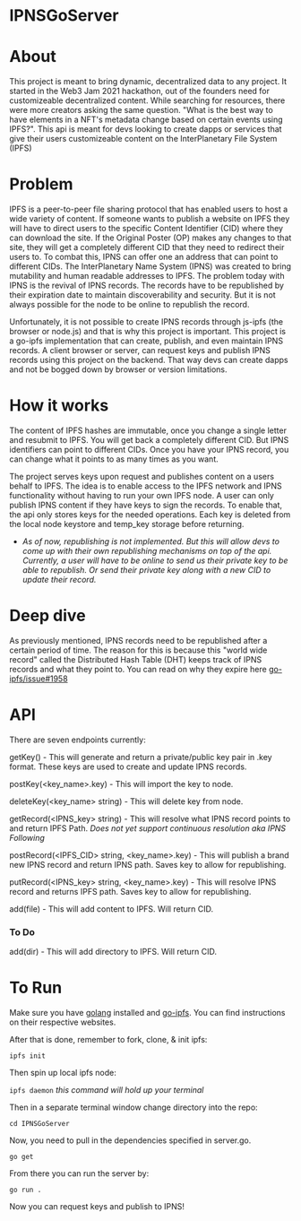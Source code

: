 # IPNSGoServer

# About 

This project is meant to bring dynamic, decentralized data to any project. It started in the Web3 Jam 2021 hackathon, out of the founders need for customizeable decentralized content. While searching for resources, there were more creators asking the same question. "What is the best way to have elements in a NFT's metadata change based on certain events using IPFS?". This api is meant for devs looking to create dapps or services that give their users customizeable content on the InterPlanetary File System (IPFS)

# Problem

IPFS is a peer-to-peer file sharing protocol that has enabled users to host a wide variety of content. If someone wants to publish a website on IPFS they will have to direct users to the specific Content Identifier (CID) where they can download the site. If the Original Poster (OP) makes any changes to that site, they will get a completely different CID that they need to redirect their users to. To combat this, IPNS can offer one an address that can point to different CIDs. The InterPlanetary Name System (IPNS) was created to bring mutability and human readable addresses to IPFS. The problem today with IPNS is the revival of IPNS records. The records have to be republished by their expiration date to maintain discoverability and security. But it is not always possible for the node to be online to republish the record.  

Unfortunately, it is not possible to create IPNS records through js-ipfs (the browser or node.js) and that is why this project is important. This project is a go-ipfs implementation that can create, publish, and even maintain IPNS records. A client browser or server, can request keys and publish IPNS records using this project on the backend. That way devs can create dapps and not be bogged down by browser or version limitations.

# How it works

The content of IPFS hashes are immutable, once you change a single letter and resubmit to IPFS. You will get back a completely different CID. But IPNS identifiers can point to different CIDs. Once you have your IPNS record, you can change what it points to as many times as you want.

The project serves keys upon request and publishes content on a users behalf to IPFS. The idea is to enable access to the IPFS network and IPNS functionality without having to run your own IPFS node. A user can only publish IPNS content if they have keys to sign the records. To enable that, the api only stores keys for the needed operations. Each key is deleted from the local node keystore and temp_key storage before returning.

- *As of now, republishing is not implemented. But this will allow devs to come up with their own republishing mechanisms on top of the api. Currently, a user will have to be online to send us their private key to be able to republish. Or send their private key along with a new CID to update their record.*

# Deep dive

As previously mentioned, IPNS records need to be republished after a certain period of time. The reason for this is because this "world wide record" called the Distributed Hash Table (DHT) keeps track of IPNS records and what they point to. You can read on why they expire here [go-ipfs/issue#1958](https://github.com/ipfs/go-ipfs/issues/1958#issuecomment-410860667)

# API 

There are seven endpoints currently:

getKey() - This will generate and return a private/public key pair in .key format. These keys are used to create and update IPNS records.

postKey(<key_name>.key) - This will import the key to node.

deleteKey(<key_name> string) - This will delete key from node.

getRecord(<IPNS_key> string) - This will resolve what IPNS record points to and return IPFS Path. *Does not yet support continuous resolution aka IPNS Following*

postRecord(<IPFS_CID> string, <key_name>.key) - This will publish a brand new IPNS record and return IPNS path. Saves key to allow for republishing.

putRecord(<IPNS_key> string, <key_name>.key) - This will resolve IPNS record and returns IPFS path. Saves key to allow for republishing.

add(file) - This will add content to IPFS. Will return CID.

### To Do

add(dir) - This will add directory to IPFS. Will return CID.


# To Run
Make sure you have [golang](https://go.dev/doc/install) installed and [go-ipfs](https://github.com/ipfs/go-ipfs). You can find instructions on their respective websites.

After that is done, remember to fork, clone, & init ipfs:

`ipfs init` 

Then spin up local ipfs node:

`ipfs daemon`
*this command will hold up your terminal*

Then in a separate terminal window change directory into the repo:

`cd IPNSGoServer`

Now, you need to pull in the dependencies specified in server.go.

`go get`

From there you can run the server by:

`go run .`

Now you can request keys and publish to IPNS!
